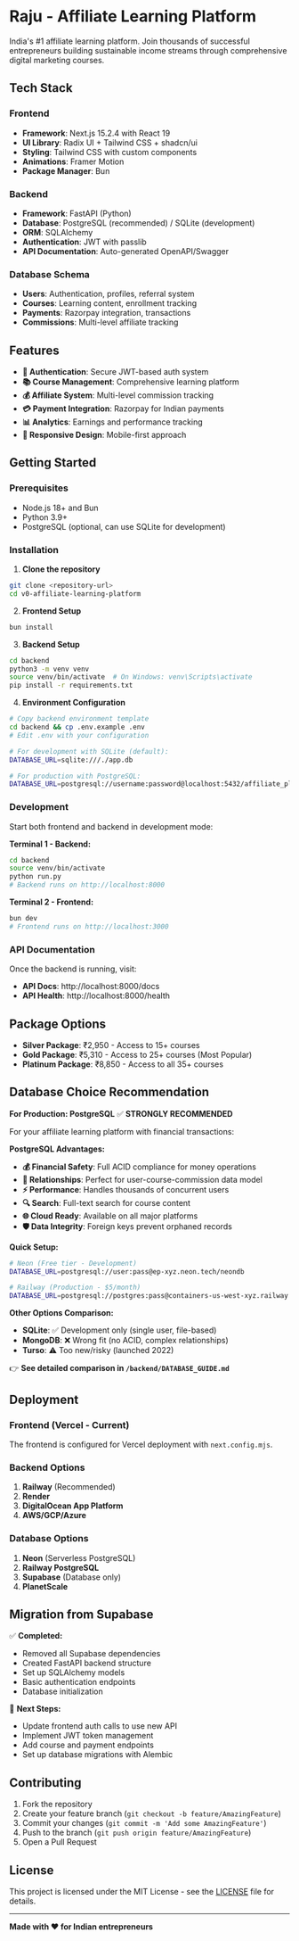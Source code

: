 # Raju - Affiliate Learning Platform

India's #1 affiliate learning platform. Join thousands of successful entrepreneurs building sustainable income streams through comprehensive digital marketing courses.

## Tech Stack

### Frontend
- **Framework**: Next.js 15.2.4 with React 19
- **UI Library**: Radix UI + Tailwind CSS + shadcn/ui
- **Styling**: Tailwind CSS with custom components
- **Animations**: Framer Motion
- **Package Manager**: Bun

### Backend
- **Framework**: FastAPI (Python)
- **Database**: PostgreSQL (recommended) / SQLite (development)
- **ORM**: SQLAlchemy
- **Authentication**: JWT with passlib
- **API Documentation**: Auto-generated OpenAPI/Swagger

### Database Schema
- **Users**: Authentication, profiles, referral system
- **Courses**: Learning content, enrollment tracking
- **Payments**: Razorpay integration, transactions
- **Commissions**: Multi-level affiliate tracking

## Features

- **🔐 Authentication**: Secure JWT-based auth system
- **📚 Course Management**: Comprehensive learning platform
- **💰 Affiliate System**: Multi-level commission tracking
- **💳 Payment Integration**: Razorpay for Indian payments
- **📊 Analytics**: Earnings and performance tracking
- **📱 Responsive Design**: Mobile-first approach

## Getting Started

### Prerequisites
- Node.js 18+ and Bun
- Python 3.9+
- PostgreSQL (optional, can use SQLite for development)

### Installation

1. **Clone the repository**
```bash
git clone <repository-url>
cd v0-affiliate-learning-platform
```

2. **Frontend Setup**
```bash
bun install
```

3. **Backend Setup**
```bash
cd backend
python3 -m venv venv
source venv/bin/activate  # On Windows: venv\Scripts\activate
pip install -r requirements.txt
```

4. **Environment Configuration**
```bash
# Copy backend environment template
cd backend && cp .env.example .env
# Edit .env with your configuration

# For development with SQLite (default):
DATABASE_URL=sqlite:///./app.db

# For production with PostgreSQL:
DATABASE_URL=postgresql://username:password@localhost:5432/affiliate_platform
```

### Development

Start both frontend and backend in development mode:

**Terminal 1 - Backend:**
```bash
cd backend
source venv/bin/activate
python run.py
# Backend runs on http://localhost:8000
```

**Terminal 2 - Frontend:**
```bash
bun dev
# Frontend runs on http://localhost:3000
```

### API Documentation

Once the backend is running, visit:
- **API Docs**: http://localhost:8000/docs
- **API Health**: http://localhost:8000/health

## Package Options

- **Silver Package**: ₹2,950 - Access to 15+ courses
- **Gold Package**: ₹5,310 - Access to 25+ courses (Most Popular)
- **Platinum Package**: ₹8,850 - Access to all 35+ courses

## Database Choice Recommendation

**For Production: PostgreSQL** ✅ **STRONGLY RECOMMENDED**

For your affiliate learning platform with financial transactions:

**PostgreSQL Advantages:**
- **💰 Financial Safety**: Full ACID compliance for money operations
- **🔗 Relationships**: Perfect for user-course-commission data model
- **⚡ Performance**: Handles thousands of concurrent users
- **🔍 Search**: Full-text search for course content
- **🌐 Cloud Ready**: Available on all major platforms
- **🛡️ Data Integrity**: Foreign keys prevent orphaned records

**Quick Setup:**
```bash
# Neon (Free tier - Development)
DATABASE_URL=postgresql://user:pass@ep-xyz.neon.tech/neondb

# Railway (Production - $5/month)  
DATABASE_URL=postgresql://postgres:pass@containers-us-west-xyz.railway.app:5432/railway
```

**Other Options Comparison:**
- **SQLite**: ✅ Development only (single user, file-based)
- **MongoDB**: ❌ Wrong fit (no ACID, complex relationships)  
- **Turso**: ⚠️ Too new/risky (launched 2022)

👉 **See detailed comparison in `/backend/DATABASE_GUIDE.md`**

## Deployment

### Frontend (Vercel - Current)
The frontend is configured for Vercel deployment with `next.config.mjs`.

### Backend Options
1. **Railway** (Recommended)
2. **Render**
3. **DigitalOcean App Platform**
4. **AWS/GCP/Azure**

### Database Options
1. **Neon** (Serverless PostgreSQL)
2. **Railway PostgreSQL**
3. **Supabase** (Database only)
4. **PlanetScale**

## Migration from Supabase

✅ **Completed:**
- Removed all Supabase dependencies
- Created FastAPI backend structure
- Set up SQLAlchemy models
- Basic authentication endpoints
- Database initialization

🔄 **Next Steps:**
- Update frontend auth calls to use new API
- Implement JWT token management
- Add course and payment endpoints
- Set up database migrations with Alembic

## Contributing

1. Fork the repository
2. Create your feature branch (`git checkout -b feature/AmazingFeature`)
3. Commit your changes (`git commit -m 'Add some AmazingFeature'`)
4. Push to the branch (`git push origin feature/AmazingFeature`)
5. Open a Pull Request

## License

This project is licensed under the MIT License - see the [LICENSE](LICENSE) file for details.

---

**Made with ❤️ for Indian entrepreneurs**
